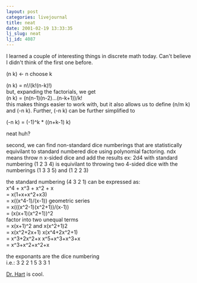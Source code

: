 ```yaml
---
layout: post
categories: livejournal
title: neat
date: 2001-02-19 13:33:35
lj_slug: neat
lj_id: 4087
---
```

I learned a couple of interesting things in discrete math today. Can't believe I didn't think of the first one before.  



(n k) <\- n choose k  



(n k) = n!/(k!(n-k)!)  
but, expanding the factorials, we get  
(n k) = (n(n-1)(n-2)...(n-k+1))/k!  
this makes things easier to work with, but it also allows us to define (n/m k) and (-n k). Further, (-n k) can be further simplified to  



(-n k) = (-1)^k * ((n+k-1) k)  



neat huh?



second, we can find non-standard dice numberings that are statistically equivilant to standard numbered dice using polynomial factoring. ndx means throw n x-sided dice and add the results ex: 2d4 with standard numbering (1 2 3 4) is equivilant to throwing two 4-sided dice with the numberings (1 3 3 5) and (1 2 2 3)  



the standard numbering (4 3 2 1) can be expressed as:  
x^4 + x^3 + x^2 + x  
= x(1+x+x^2+x3)  
= x((x^4-1)/(x-1)) geometric series  
= x(((x^2-1)(x^2+1))/(x-1))  
= (x(x+1)(x^2+1))^2  
factor into two unequal terms  
= x(x+1)^2 and x(x^2+1)2  
= x(x^2+2x+1) x(x^4+2x^2+1)  
= x^3+2x^2+x x^5+x^3+x^3+x  
= x^3+x^2+x^2+x  



the exponants are the dice numbering  
i.e.: 3 2 2 1 5 3 3 1  



[Dr. Hart](http://www.rit.edu/~dshsma/hart.html) is cool.
